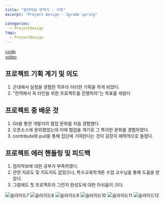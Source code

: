 ```yaml
---
title: "점자악보 번역기 - 기획"
excerpt: "Project Design - 3grade spring"

categories:
  - ProjectDesign
tags:
  - ProjectDesign
---
```

[code](https://github.com/ahg223/BraileCompiler)  
[video](https://www.youtube.com/watch?v=EdedV2tOndw&t=1s)  

## 프로젝트 기획 계기 및 의도  
1. 군대에서 실청을 경험한 직후라 이러한 기획을 하게 되었다.  
2. "전역해서 꼭 타인을 위한 프로젝트를 진행하자"는 목표를 세웠다  

## 프로젝트 중 배운 것  
1. Git을 통한 개발자의 협업 문화를 처음 경험했다.  
2. 오픈소스에 문외했었는데 이때 협업을 계기로 그 특이한 문화를 경험하였다.  
3. contribute와 pull을 통해 집단에 기여한다는 것이 굉장히 매력적으로 들렸다.   

## 프로젝트 에러 핸들링 및 피드백  
1. 점자악보에 대한 공부가 부족하였다. 
2. 관련 자료도 및 지도자도 없었으나, 특수교육학개론 수업 교수님을 통해 도움을 받았다.  
3. 그럼에도 첫 프로젝트라 그런지 완성도에 대한 아쉬움이 크다.  

![슬라이드7](https://user-images.githubusercontent.com/34998051/68085836-890f4f00-fe88-11e9-9551-45bfbdd8c41a.jpeg)
![슬라이드8](https://user-images.githubusercontent.com/34998051/68085837-890f4f00-fe88-11e9-87b3-e2bcf34a61b5.jpeg)
![슬라이드9](https://user-images.githubusercontent.com/34998051/68085838-890f4f00-fe88-11e9-9fbe-aab98a91f709.jpeg)
![슬라이드10](https://user-images.githubusercontent.com/34998051/68085839-89a7e580-fe88-11e9-9a8c-6ca096cce5ce.jpeg)
![슬라이드11](https://user-images.githubusercontent.com/34998051/68085840-89a7e580-fe88-11e9-8018-e6db5da894d9.jpeg)
![슬라이드12](https://user-images.githubusercontent.com/34998051/68085841-89a7e580-fe88-11e9-8eda-ec10cc359cb5.jpeg)


